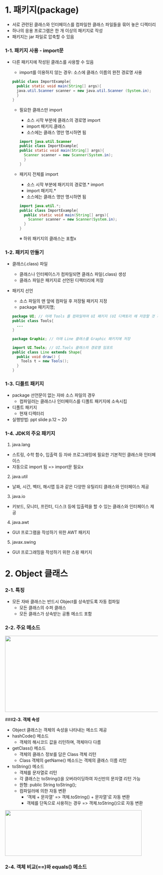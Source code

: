# **1. 패키지(package)**
- 서로 관련된 클래스와 인터페이스를 컴파일한 클래스 파일들을 묶어 놓은 디렉터리
- 하나의 응용 프로그램은 한 개 이상의 패키지로 작성
- 패키지는 jar 파일로 압축할 수 있음

### **1-1. 패키지 사용 - import문**
- 다른 패키지에 작성된 클래스를 사용할 수 있음
  - import를 이용하지 않는 경우: 소스에 클래스 이름의 완전 경로명 사용
  ```Java
  public class ImportExample{
    public static void main(String[] args){
    java.util.Scanner scanner = new java.util.Scanner (System.in);
    }
  }
  ```
  
  - 필요한 클래스만 import
    - 소스 시작 부분에 클래스의 경로명 import 
    - import 패키지.클래스
    - 소스에는 클래스 명만 명시하면 됨
    ```Java
    import java.util.Scanner
    public class ImportExample{
    public static void main(String[] args){
      Scanner scanner = new Scanner(System.in);
      }
    }
    ```
    
  - 패키지 전체를 import
    - 소스 시작 부분에 패키지의 경로명.* import
    - import 패키지.*
    - 소스에는 클래스 명만 명시하면 됨
    ```Java
    import java.util.*;
    public class ImportExample{
      public static void main(String[] args){
        Scanner scanner = new Scanner(System.in);
      }
    }
    ```
    
    ※ 하위 패키지의 클래스는 포함x
        
### **1-2. 패키지 만들기**
- 클래스(.class) 파일
  - 클래스나 인터페이스가 컴파일되면 클래스 파일(.class) 생성
  - 클래스 파일은 패키지로 선언된 디렉터리에 저장
- 패키지 선언
  - 소스 파일의 맨 앞에 컴파일 후 저장될 패키지 지정 
  - package 패키지명;
  ```Java
  package UI; // 아래 Tools 를 컴파일하여 UI 패키지 (UI 디렉토리 에 저장할 것 지시)
  public class Tools{
    ...
  }
  ```
  
  ```Java
  package Graphic; // 아래 Line 클래스를 Graphic 패키지에 저장
  
  import UI.Tools; // UI.Tools 클래스의 경로명 임포트
  public class Line extends Shape{
    public void draw() {
      Tools t = new Tools();
    }
  }
  ```
  
### **1-3. 디폴트 패키지**
- package 선언문이 없는 자바 소스 파일의 경우
  - 컴파일러는 클래스나 인터페이스를 디폴트 패키지에 소속시킴
- 디폴트 패키지
  - 현재 디렉터리
- 실행방법: ppt slide p.12 ~ 20

### **1-4. JDK의 주요 패키지**
1. java.lang
- 스트링, 수학 함수, 입출력 등 자바 프로그래밍에 필요한 기본적인 클래스와 인터페이스
- 자동으로 import 됨 => import문 필요x
2. java.util
- 날짜, 시간, 벡터, 해시맵 등과 같은 다양한 유틸리티 클래스와 인터페이스 제공
3. java.io
- 키보드, 모니터, 프린터, 디스크 등에 입출력을 할 수 있는 클래스와 인터페이스 제공
4. java.awt
- GUI 프로그램을 작성하기 위한 AWT 패키지
5. javax.swing
- GUI 프로그래밍을 작성하기 위한 스윙 패키지


# **2. Object 클래스**
### **2-1. 특징**
- 모든 자바 클래스는 반드시 Object를 상속받도록 자동 컴파일
  - 모든 클래스의 수퍼 클래스 
  - 모든 클래스가 상속받는 공통 메소드 포함

### **2-2. 주요 메소드**
<img src = "https://user-images.githubusercontent.com/98953721/210365231-0c8475f2-de92-433c-93c6-bf593eb3ac71.png" width = 600 height = 250>

###**2-3. 객체 속성**
- Object 클래스는 객체의 속성을 나타내는 메소드 제공
- hashCode() 메소드
  - 객체의 해시코드 값을 리턴하며, 객체마다 다름 
- getClass() 메소드
  - 객체의 클래스 정보를 담은 Class 객체 리턴
  - Class 객체의 getName() 메소드는 객체의 클래스 이름 리턴
- toString() 메소드
  - 객체를 문자열로 리턴
  - 각 클래스는 toString()을 오버라이딩하여 자신만의 문자열 리턴 가능 
  - 원형: public String toString();
  - 컴파일러에 의한 자동 변환
    - ‘객체 + 문자열' => 객체.toString() + 문자열'로 자동 변환
    - 객체를 단독으로 사용하는 경우 => 객체.toString()으로 자동 변환
<img src = "https://user-images.githubusercontent.com/98953721/210366340-69df6b19-dfb8-48f3-8121-ec31f24f69e9.png" width = 450 height = 150>

### **2-4. 객체 비교(==)와 equals() 메소드**

  
  
  
  
    
    
     
